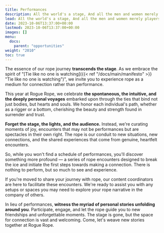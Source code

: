 ```yaml
---
title: Performances
description: All the world's a stage, And all the men and women merely players.
lead: All the world's a stage, And all the men and women merely players.
date: 2023-10-06T13:37:00+00:00
lastmod: 2023-10-06T13:37:00+00:00
images: []
menu: 
  docs:
    parent: "opportunities"
weight: "2010"
toc: true
---
```




The essence of our rope journey **transcends the stage**. As we embrace the spirit of "[Tie like no one is watching]({{< ref "/docs/main/manifesto" >}} "Tie like no one is watching")", we invite you to experience rope as a medium for connection rather than performance.

This year at Rogue Rope, we celebrate **the spontaneous, the intuitive, and the deeply personal voyages** embarked upon through the ties that bind not just bodies, but hearts and souls. We honor each individual's path, whether as a rigger or a bottom, cherishing the beauty and strength found in surrender and trust.

**Forget the stage, the lights, and the audience.** Instead, we're curating moments of joy, encounters that may not be performances but are spectacles in their own right. The rope is our conduit to new situations, new connections, and the shared experiences that come from genuine, heartfelt encounters.

So, while you won't find a schedule of performances, you'll discover something more profound — a series of rope encounters designed to break the ice and initiate the first steps towards making a connection. There is nothing to perform, but so much to see and experience.

If you're moved to share your journey with rope, our content coordinators are here to facilitate these encounters. We're ready to assist you with any setups or spaces you may need to explore your rope narrative in the company of others.

In lieu of performances, **witness the myriad of personal stories unfolding around you**. Participate, engage, and let the rope guide you to new friendships and unforgettable moments. The stage is gone, but the space for connection is vast and welcoming. Come, let's weave new stories together at Rogue Rope.



